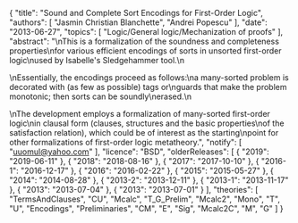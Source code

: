 {
    "title": "Sound and Complete Sort Encodings for First-Order Logic",
    "authors": [
        "Jasmin Christian Blanchette",
        "Andrei Popescu"
    ],
    "date": "2013-06-27",
    "topics": [
        "Logic/General logic/Mechanization of proofs"
    ],
    "abstract": "\nThis is a formalization of the soundness and completeness properties\nfor various efficient encodings of sorts in unsorted first-order logic\nused by Isabelle's Sledgehammer tool.\n<p>\nEssentially, the encodings proceed as follows:\na many-sorted problem is decorated with (as few as possible) tags or\nguards that make the problem monotonic; then sorts can be soundly\nerased.\n<p>\nThe development employs a formalization of many-sorted first-order logic\nin clausal form (clauses, structures and the basic properties\nof the satisfaction relation), which could be of interest as the starting\npoint for other formalizations of first-order logic metatheory.",
    "notify": [
        "uuomul@yahoo.com"
    ],
    "licence": "BSD",
    "olderReleases": [
        {
            "2019": "2019-06-11"
        },
        {
            "2018": "2018-08-16"
        },
        {
            "2017": "2017-10-10"
        },
        {
            "2016-1": "2016-12-17"
        },
        {
            "2016": "2016-02-22"
        },
        {
            "2015": "2015-05-27"
        },
        {
            "2014": "2014-08-28"
        },
        {
            "2013-2": "2013-12-11"
        },
        {
            "2013-1": "2013-11-17"
        },
        {
            "2013": "2013-07-04"
        },
        {
            "2013": "2013-07-01"
        }
    ],
    "theories": [
        "TermsAndClauses",
        "CU",
        "Mcalc",
        "T_G_Prelim",
        "Mcalc2",
        "Mono",
        "T",
        "U",
        "Encodings",
        "Preliminaries",
        "CM",
        "E",
        "Sig",
        "Mcalc2C",
        "M",
        "G"
    ]
}